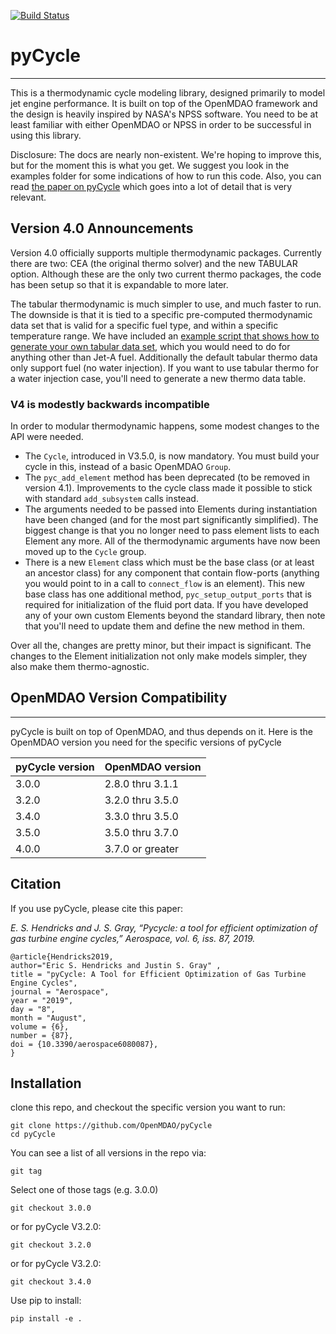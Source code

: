 [![Build Status](https://travis-ci.org/OpenMDAO/pyCycle.svg?branch=master)](https://travis-ci.org/OpenMDAO/pyCycle)

# pyCycle
--------------

This is a thermodynamic cycle modeling library, designed primarily to model jet engine performance. 
It is built on top of the OpenMDAO framework and the design is heavily inspired by NASA's NPSS software.
You need to be at least familiar with either OpenMDAO or NPSS in order to be successful in using this library. 

Disclosure: The docs are nearly non-existent. We're hoping to improve this, but for the moment this is what you get. 
We suggest you look in the examples folder for some indications of how to run this code. 
Also, you can read [the paper on pyCycle](https://www.mdpi.com/2226-4310/6/8/87/pdf) which goes into a lot of detail that is very relevant. 


## Version 4.0 Announcements
Version 4.0 officially supports multiple thermodynamic packages. 
Currently there are two: CEA (the original thermo solver) and the new TABULAR option. 
Although these are the only two current thermo packages, the code has been setup so that it is expandable to more later. 

The tabular thermodynamic is much simpler to use, and much faster to run. 
The downside is that it is tied to a specific pre-computed thermodynamic data set that is valid for a specific fuel type, and within a specific temperature range. 
We have included an [example script that shows how to generate your own tabular data set](example_cycles/tab_thermo_data_generator.py), which you would need to do for anything other than Jet-A fuel. 
Additionally the default tabular thermo data only support fuel (no water injection). 
If you want to use tabular thermo for a water injection case, you'll need to generate a new thermo data table. 

### V4 is modestly backwards incompatible 
In order to modular thermodynamic happens, some modest changes to the API were needed. 

- The `Cycle`, introduced in V3.5.0, is now mandatory. You must build your cycle in this, instead of a basic OpenMDAO `Group`. 
- The `pyc_add_element` method has been deprecated (to be removed in version 4.1). 
  Improvements to the cycle class made it possible to stick with standard `add_subsystem` calls instead. 
- The arguments needed to be passed into Elements during instantiation have been changed (and for the most part significantly simplified). 
  The biggest change is that you no longer need to pass element lists to each Element any more. All of the thermodynamic arguments have now been moved up to the `Cycle` group. 
- There is a new `Element` class which must be the base class (or at least an ancestor class) for any component that contain flow-ports (anything you would point to in a call to `connect_flow` is an element). 
  This new base class has one additional method, `pyc_setup_output_ports` that is required for initialization of the fluid port data. 
  If you have developed any of your own custom Elements beyond the standard library, then note that you'll need to update them and define the new method in them. 


Over all the, changes are pretty minor, but their impact is significant. 
The changes to the Element initialization not only make models simpler, 
they also make them thermo-agnostic. 


## OpenMDAO Version Compatibility
----------------------------------
pyCycle is built on top of OpenMDAO, and thus depends on it. 
Here is the OpenMDAO version you need for the specific versions of pyCycle

| pyCycle version  | OpenMDAO version  |
| -----------------| ----------------  |
| 3.0.0            | 2.8.0 thru 3.1.1  |
| 3.2.0            | 3.2.0 thru 3.5.0  |
| 3.4.0            | 3.3.0 thru 3.5.0  |
| 3.5.0            | 3.5.0 thru 3.7.0  |
| 4.0.0            | 3.7.0 or greater  |


## Citation

If you use pyCycle, please cite this paper: 

*E. S. Hendricks and J. S. Gray, “Pycycle: a tool for efficient optimization of gas turbine engine cycles,” Aerospace, vol. 6, iss. 87, 2019.*

    @article{Hendricks2019, 
    author="Eric S. Hendricks and Justin S. Gray" , 
    title = "pyCycle: A Tool for Efficient Optimization of Gas Turbine Engine Cycles", 
    journal = "Aerospace", 
    year = "2019", 
    day = "8", 
    month = "August",
    volume = {6},  
    number = {87},
    doi = {10.3390/aerospace6080087},
    }

## Installation 

clone this repo, and checkout the specific version you want to run: 

    git clone https://github.com/OpenMDAO/pyCycle
    cd pyCycle

You can see a list of all versions in the repo via: 

    git tag

Select one of those tags (e.g. 3.0.0)

    git checkout 3.0.0

or for pyCycle V3.2.0: 

    git checkout 3.2.0

or for pyCycle V3.2.0: 

    git checkout 3.4.0

Use pip to install: 

    pip install -e .